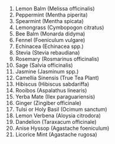 1. Lemon Balm (Melissa officinalis)
2. Peppermint (Mentha piperita)
3. Spearmint (Mentha spicata)
4. Lemongrass (Cymbopogon citratus)
5. Bee Balm (Monarda didyma)
6. Fennel (Foeniculum vulgare)
7. Echinacea (Echinacea spp.)
8. Stevia (Stevia rebaudiana)
9. Rosemary (Rosmarinus officinalis)
10. Sage (Salvia officinalis)
11. Jasmine (Jasminum spp.)
12. Camellia Sinensis (True Tea Plant)
13. Hibiscus (Hibiscus sabdariffa)
14. Rooibos (Aspalathus linearis)
15. Yerba Mate (Ilex paraguariensis)
16. Ginger (Zingiber officinale)
17. Tulsi or Holy Basil (Ocimum sanctum)
18. Lemon Verbena (Aloysia citrodora)
19. Dandelion (Taraxacum officinale)
20. Anise Hyssop (Agastache foeniculum)
21. Licorice Mint (Agastache rugosa)
